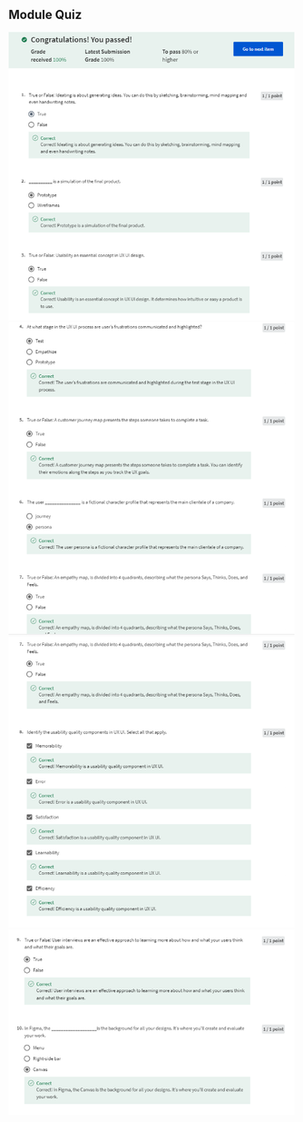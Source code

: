 ## Module Quiz

![](/C7-Principles-of-UX-UI-design/week1/module-quiz/ss1.png)
![](/C7-Principles-of-UX-UI-design/week1/module-quiz/ss2.png)
![](/C7-Principles-of-UX-UI-design/week1/module-quiz/ss3.png)
![](/C7-Principles-of-UX-UI-design/week1/module-quiz/ss4.png)
